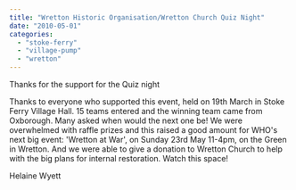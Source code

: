 ```yaml
---
title: "Wretton Historic Organisation/Wretton Church Quiz Night"
date: "2010-05-01"
categories: 
  - "stoke-ferry"
  - "village-pump"
  - "wretton"
---
```


Thanks for the support for the Quiz night

Thanks to everyone who supported this event, held on 19th March in Stoke Ferry Village Hall. 15 teams entered and the winning team came from Oxborough. Many asked when would the next one be! We were overwhelmed with raffle prizes and this raised a good amount for WHO's next big event: 'Wretton at War', on Sunday 23rd May 11-4pm, on the Green in Wretton. And we were able to give a donation to Wretton Church to help with the big plans for internal restoration. Watch this space!

Helaine Wyett
